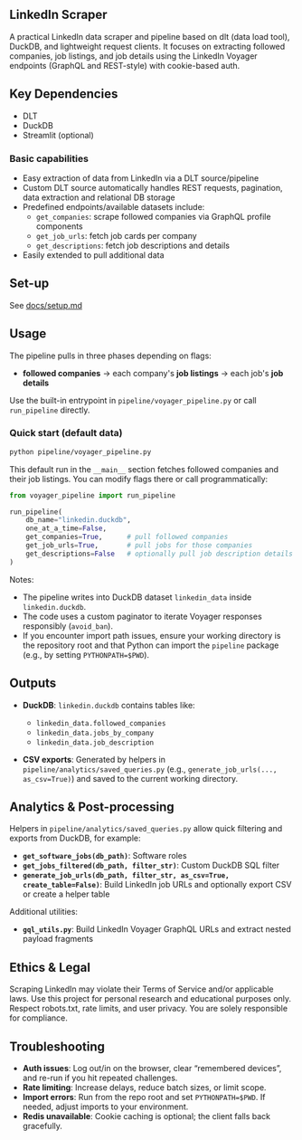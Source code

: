 ## LinkedIn Scraper

A practical LinkedIn data scraper and pipeline based on dlt (data load tool), DuckDB, and lightweight request clients. It focuses on extracting followed companies, job listings, and job details using the LinkedIn Voyager endpoints (GraphQL and REST-style) with cookie-based auth.

## Key Dependencies 
- DLT
- DuckDB
- Streamlit (optional)

### Basic capabilities
  - Easy extraction of data from LinkedIn via a DLT source/pipeline
  - Custom DLT source automatically handles REST requests, pagination, data extraction and relational DB storage
  - Predefined endpoints/available datasets include:
    - `get_companies`: scrape followed companies via GraphQL profile components
    - `get_job_urls`: fetch job cards per company
    - `get_descriptions`: fetch job descriptions and details
  - Easily extended to pull additional data 


## Set-up
See [docs/setup.md](docs/setup.md)


## Usage

The pipeline pulls in three phases depending on flags:
- **followed companies** → each company's **job listings** → each job's **job details**

Use the built-in entrypoint in `pipeline/voyager_pipeline.py` or call `run_pipeline` directly.

### Quick start (default data)
```bash
python pipeline/voyager_pipeline.py
```

This default run in the `__main__` section fetches followed companies and their job listings. You can modify flags there or call programmatically:

```python
from voyager_pipeline import run_pipeline

run_pipeline(
    db_name="linkedin.duckdb",
    one_at_a_time=False,
    get_companies=True,      # pull followed companies
    get_job_urls=True,       # pull jobs for those companies
    get_descriptions=False   # optionally pull job description details
)
```

Notes:
- The pipeline writes into DuckDB dataset `linkedin_data` inside `linkedin.duckdb`.
- The code uses a custom paginator to iterate Voyager responses responsibly (`avoid_ban`).
- If you encounter import path issues, ensure your working directory is the repository root and that Python can import the `pipeline` package (e.g., by setting `PYTHONPATH=$PWD`).

## Outputs

- **DuckDB**: `linkedin.duckdb` contains tables like:
  - `linkedin_data.followed_companies`
  - `linkedin_data.jobs_by_company`
  - `linkedin_data.job_description`

- **CSV exports**: Generated by helpers in `pipeline/analytics/saved_queries.py` (e.g., `generate_job_urls(..., as_csv=True)`) and saved to the current working directory.


## Analytics & Post-processing

Helpers in `pipeline/analytics/saved_queries.py` allow quick filtering and exports from DuckDB, for example:
- **`get_software_jobs(db_path)`**: Software roles
- **`get_jobs_filtered(db_path, filter_str)`**: Custom DuckDB SQL filter
- **`generate_job_urls(db_path, filter_str, as_csv=True, create_table=False)`**: Build LinkedIn job URLs and optionally export CSV or create a helper table

Additional utilities:
- **`gql_utils.py`**: Build LinkedIn Voyager GraphQL URLs and extract nested payload fragments


## Ethics & Legal

Scraping LinkedIn may violate their Terms of Service and/or applicable laws. Use this project for personal research and educational purposes only. Respect robots.txt, rate limits, and user privacy. You are solely responsible for compliance.

## Troubleshooting
- **Auth issues**: Log out/in on the browser, clear “remembered devices”, and re-run if you hit repeated challenges.
- **Rate limiting**: Increase delays, reduce batch sizes, or limit scope.
- **Import errors**: Run from the repo root and set `PYTHONPATH=$PWD`. If needed, adjust imports to your environment.
- **Redis unavailable**: Cookie caching is optional; the client falls back gracefully.
